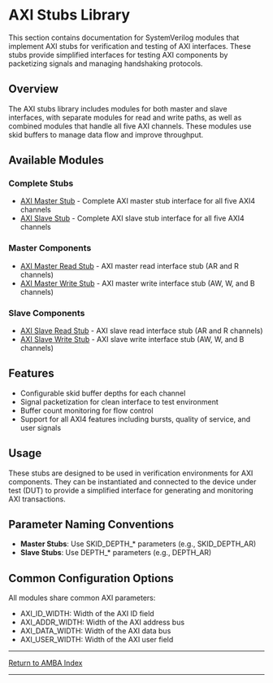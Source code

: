 # AXI Stubs Library

This section contains documentation for SystemVerilog modules that implement AXI stubs for verification and testing of AXI interfaces. These stubs provide simplified interfaces for testing AXI components by packetizing signals and managing handshaking protocols.

## Overview

The AXI stubs library includes modules for both master and slave interfaces, with separate modules for read and write paths, as well as combined modules that handle all five AXI channels. These modules use skid buffers to manage data flow and improve throughput.

## Available Modules

### Complete Stubs
- [AXI Master Stub](axi_master_stub.md) - Complete AXI master stub interface for all five AXI4 channels
- [AXI Slave Stub](axi_slave_stub.md) - Complete AXI slave stub interface for all five AXI4 channels

### Master Components
- [AXI Master Read Stub](axi_master_rd_stub.md) - AXI master read interface stub (AR and R channels)
- [AXI Master Write Stub](axi_master_wr_stub.md) - AXI master write interface stub (AW, W, and B channels)

### Slave Components
- [AXI Slave Read Stub](axi_slave_rd_stub.md) - AXI slave read interface stub (AR and R channels)
- [AXI Slave Write Stub](axi_slave_wr_stub.md) - AXI slave write interface stub (AW, W, and B channels)

## Features

- Configurable skid buffer depths for each channel
- Signal packetization for clean interface to test environment
- Buffer count monitoring for flow control
- Support for all AXI4 features including bursts, quality of service, and user signals

## Usage

These stubs are designed to be used in verification environments for AXI components. They can be instantiated and connected to the device under test (DUT) to provide a simplified interface for generating and monitoring AXI transactions.

## Parameter Naming Conventions

- **Master Stubs**: Use SKID_DEPTH_* parameters (e.g., SKID_DEPTH_AR)
- **Slave Stubs**: Use DEPTH_* parameters (e.g., DEPTH_AR)

## Common Configuration Options

All modules share common AXI parameters:
- AXI_ID_WIDTH: Width of the AXI ID field
- AXI_ADDR_WIDTH: Width of the AXI address bus
- AXI_DATA_WIDTH: Width of the AXI data bus
- AXI_USER_WIDTH: Width of the AXI user field

---

[Return to AMBA Index](../index.md)

---